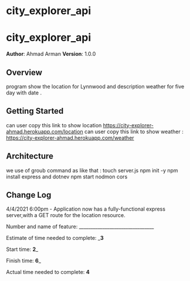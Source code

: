 # city_explorer_api

#  city_explorer_api

**Author**: Ahmad Arman
**Version**: 1.0.0 

## Overview
program show the location for Lynnwood and description weather for five day with date .

## Getting Started
can user copy this link to show location 
https://city-explorer-ahmad.herokuapp.com/location 
can user copy this link to show weather :
https://city-explorer-ahmad.herokuapp.com/weather 

## Architecture
we use of groub command as like that :
 touch server.js
 npm init -y
 npm install express
 and dotnev
 npm start
 nodmon
 cors
 
## Change Log
4/4/2021 6:00pm - Application now has a fully-functional express server,with a GET route for the location resource.





Number and name of feature: ________________________________

Estimate of time needed to complete: ___3__

Start time: __2___

Finish time: __6___

Actual time needed to complete: __4__